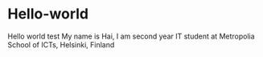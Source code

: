 # Hello-world
Hello world test
My name is Hai, I am second year IT student at Metropolia School of ICTs, Helsinki, Finland
